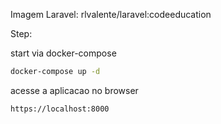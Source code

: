 Imagem Laravel: rlvalente/laravel:codeeducation

Step:

start via docker-compose

```sh
docker-compose up -d
```

acesse a aplicacao no browser

```
https://localhost:8000
```
